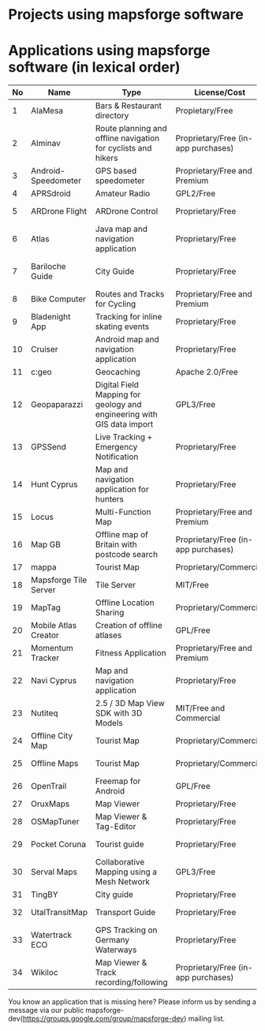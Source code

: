 # Projects using mapsforge software

# Applications using mapsforge software (in lexical order)

|**No**|**Name**|**Type**|**License/Cost**|**Sources**|**URL**|
|------|--------|--------|----------------|-----------|-------|
| 1 | AlaMesa | Bars & Restaurant directory | Propietary/Free | Closed | http://www.alamesacuba.com/en/products/apps/ |
| 2 | Alminav | Route planning and offline navigation for cyclists and hikers | Proprietary/Free (in-app purchases) | Closed | http://wiki.openstreetmap.org/wiki/Alminav |
| 3 | Android-Speedometer | GPS based speedometer | Proprietary/Free and Premium | Closed | https://play.google.com/store/apps/details?id=de.meditgbr.android.tacho |
| 4 | APRSdroid | Amateur Radio | GPL2/Free | Open | http://aprsdroid.org/ |
| 5 | ARDrone Flight | ARDrone Control | Proprietary/Free | Closed | https://play.google.com/store/apps/details?id=meavydev.ARDrone |
| 6 | Atlas | Java map and navigation application | Proprietary/Free | Closed | http://wiki.openstreetmap.org/wiki/Atlas_(navigation_application) |
| 7 | Bariloche Guide | City Guide | Proprietary/Free | Closed | https://play.google.com/store/apps/details?id=com.animus.guideapp https://itunes.apple.com/us/app/guia-bariloche/id900219349 |
| 8 | Bike Computer | Routes and Tracks for Cycling | Proprietary/Free and Premium | Closed | https://play.google.com/store/apps/details?id=de.rooehler.bikecomputer |
| 9 | Bladenight App | Tracking for inline skating events | Proprietary/Free | Closed | https://play.google.com/store/apps/details?id=fr.ocroquette.bladenight |
| 10 | Cruiser | Android map and navigation application | Proprietary/Free | Closed | http://wiki.openstreetmap.org/wiki/Cruiser |
| 11 | c:geo | Geocaching | Apache 2.0/Free | Open | https://github.com/cgeo/ |
| 12 | Geopaparazzi| Digital Field Mapping for geology and engineering with GIS data import | GPL3/Free | Open | http://www.geopaparazzi.eu |
| 13 | GPSSend | Live Tracking + Emergency Notification | Proprietary/Free | Closed | https://play.google.com/store/apps/details?id=com.tinkerpete.gps |
| 14 | Hunt Cyprus | Map and navigation application for hunters | Proprietary/Free | Closed | https://play.google.com/store/apps/details?id=gr.talent.cyprusHunt |
| 15 | Locus | Multi-Function Map | Proprietary/Free and Premium | Closed | http://www.locusmap.eu/ |
| 16 | Map GB | Offline map of Britain with postcode search | Proprietary/Free (in-app purchases) | Closed | https://play.google.com/store/apps/details?id=com.mapgb |
| 17 | mappa | Tourist Map | Proprietary/Commercial | Closed | http://mynativeguide.com/ |
| 18 | Mapsforge Tile Server | Tile Server | MIT/Free | Open | https://github.com/develar/mapsforge-tile-server |
| 19 | MapTag | Offline Location Sharing | Proprietary/Commercial | Closed | http://www.rockethub.com/projects/9335-maptag |
| 20 | Mobile Atlas Creator | Creation of offline atlases | GPL/Free | Open | http://mobac.sourceforge.net/ |
| 21 | Momentum Tracker | Fitness Application | Proprietary/Free and Premium | Closed | https://play.google.com/store/apps/details?id=com.momentum_tracker.android |
| 22 | Navi Cyprus | Map and navigation application | Proprietary/Free | Closed | https://play.google.com/store/apps/details?id=gr.talent.cyprus.navi |
| 23 | Nutiteq | 2.5 / 3D Map View SDK with 3D Models | MIT/Free and Commercial | Open | https://github.com/nutiteq/hellomap3d |
| 24 | Offline City Map | Tourist Map | Proprietary/Commercial | Closed | http://topobyte.de/ |
| 25 | Offline Maps | Tourist Map | Proprietary/Commercial | Closed | https://play.google.com/store/apps/developer?id=applantation.com |
| 26 | OpenTrail | Freemap for Android | GPL/Free | Open | http://wiki.openstreetmap.org/wiki/OpenTrail |
| 27 | OruxMaps | Map Viewer | Proprietary/Free | Closed | http://www.oruxmaps.com/ |
| 28 | OSMapTuner | Map Viewer & Tag-Editor | Proprietary/Free | Closed | http://osmaptuner.salzburgresearch.at/ |
| 29 | Pocket Coruna | Tourist guide | Proprietary/Free | Closed | https://play.google.com/store/apps/details?id=com.dolphinziyo.corunaentubolsillo&hl=en |
| 30 | Serval Maps | Collaborative Mapping using a Mesh Network | GPL3/Free | Open | http://developer.servalproject.org/dokuwiki/doku.php?id=content:servalmaps:main_page |
| 31 | TingBY | City guide | Proprietary/Free | Closed | http://ting.by/ |
| 32 | UtalTransitMap | Transport Guide | Proprietary/Free | Closed | https://play.google.com/store/apps/details?id=com.mdmitry1973.utahtransitmap&hl=en |
| 33 | Watertrack ECO | GPS Tracking on Germany Waterways | Proprietary/Free | Closed | http://watertrack.de/ |
| 34 | Wikiloc | Map Viewer & Track recording/following | Proprietary/Free (in-app purchases) | Closed | http://www.wikiloc.com/outdoor-navigation-app |


You know an application that is missing here? Please inform us by sending a message via our public mapsforge-dev(https://groups.google.com/group/mapsforge-dev) mailing list.
